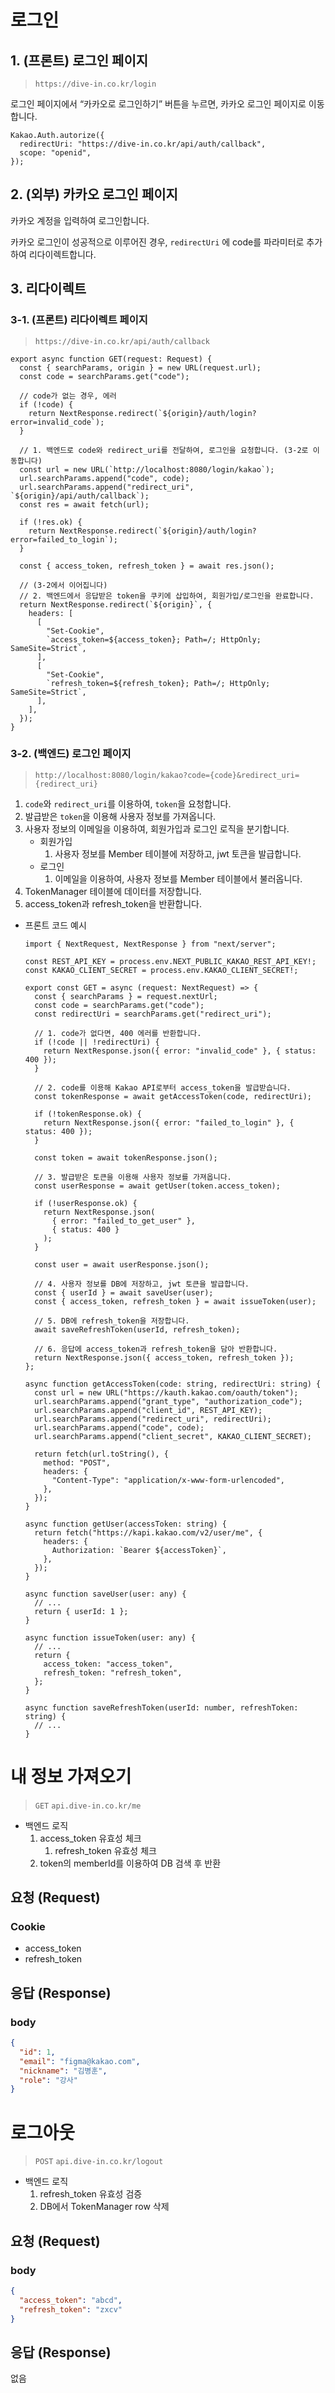 # 로그인

## 1. (프론트) 로그인 페이지

> `https://dive-in.co.kr/login`

로그인 페이지에서 “카카오로 로그인하기” 버튼을 누르면, 카카오 로그인 페이지로 이동합니다.

```tsx
Kakao.Auth.autorize({
  redirectUri: "https://dive-in.co.kr/api/auth/callback",
  scope: "openid",
});
```

## 2. (외부) 카카오 로그인 페이지

카카오 계정을 입력하여 로그인합니다.

카카오 로그인이 성공적으로 이루어진 경우, `redirectUri` 에 code를 파라미터로 추가하여 리다이렉트합니다.

## 3. 리다이렉트

### 3-1. (프론트) 리다이렉트 페이지

> `https://dive-in.co.kr/api/auth/callback`

```tsx
export async function GET(request: Request) {
  const { searchParams, origin } = new URL(request.url);
  const code = searchParams.get("code");

  // code가 없는 경우, 에러
  if (!code) {
    return NextResponse.redirect(`${origin}/auth/login?error=invalid_code`);
  }

  // 1. 백엔드로 code와 redirect_uri를 전달하여, 로그인을 요청합니다. (3-2로 이동합니다)
  const url = new URL(`http://localhost:8080/login/kakao`);
  url.searchParams.append("code", code);
  url.searchParams.append("redirect_uri", `${origin}/api/auth/callback`);
  const res = await fetch(url);

  if (!res.ok) {
    return NextResponse.redirect(`${origin}/auth/login?error=failed_to_login`);
  }

  const { access_token, refresh_token } = await res.json();

  // (3-2에서 이어집니다)
  // 2. 백엔드에서 응답받은 token을 쿠키에 삽입하여, 회원가입/로그인을 완료합니다.
  return NextResponse.redirect(`${origin}`, {
    headers: [
      [
        "Set-Cookie",
        `access_token=${access_token}; Path=/; HttpOnly; SameSite=Strict`,
      ],
      [
        "Set-Cookie",
        `refresh_token=${refresh_token}; Path=/; HttpOnly; SameSite=Strict`,
      ],
    ],
  });
}
```

### 3-2. (백엔드) 로그인 페이지

> `http://localhost:8080/login/kakao?code={code}&redirect_uri={redirect_uri}`

1. `code`와 `redirect_uri`를 이용하여, `token`을 요청합니다.
2. 발급받은 `token`을 이용해 사용자 정보를 가져옵니다.
3. 사용자 정보의 이메일을 이용하여, 회원가입과 로그인 로직을 분기합니다.
   - 회원가입
     1. 사용자 정보를 Member 테이블에 저장하고, jwt 토큰을 발급합니다.
   - 로그인
     1. 이메일을 이용하여, 사용자 정보를 Member 테이블에서 불러옵니다.
4. TokenManager 테이블에 데이터를 저장합니다.
5. access_token과 refresh_token을 반환합니다.

- 프론트 코드 예시

  ```tsx
  import { NextRequest, NextResponse } from "next/server";

  const REST_API_KEY = process.env.NEXT_PUBLIC_KAKAO_REST_API_KEY!;
  const KAKAO_CLIENT_SECRET = process.env.KAKAO_CLIENT_SECRET!;

  export const GET = async (request: NextRequest) => {
    const { searchParams } = request.nextUrl;
    const code = searchParams.get("code");
    const redirectUri = searchParams.get("redirect_uri");

    // 1. code가 없다면, 400 에러를 반환합니다.
    if (!code || !redirectUri) {
      return NextResponse.json({ error: "invalid_code" }, { status: 400 });
    }

    // 2. code를 이용해 Kakao API로부터 access_token을 발급받습니다.
    const tokenResponse = await getAccessToken(code, redirectUri);

    if (!tokenResponse.ok) {
      return NextResponse.json({ error: "failed_to_login" }, { status: 400 });
    }

    const token = await tokenResponse.json();

    // 3. 발급받은 토큰을 이용해 사용자 정보를 가져옵니다.
    const userResponse = await getUser(token.access_token);

    if (!userResponse.ok) {
      return NextResponse.json(
        { error: "failed_to_get_user" },
        { status: 400 }
      );
    }

    const user = await userResponse.json();

    // 4. 사용자 정보를 DB에 저장하고, jwt 토큰을 발급합니다.
    const { userId } = await saveUser(user);
    const { access_token, refresh_token } = await issueToken(user);

    // 5. DB에 refresh_token을 저장합니다.
    await saveRefreshToken(userId, refresh_token);

    // 6. 응답에 access_token과 refresh_token을 담아 반환합니다.
    return NextResponse.json({ access_token, refresh_token });
  };

  async function getAccessToken(code: string, redirectUri: string) {
    const url = new URL("https://kauth.kakao.com/oauth/token");
    url.searchParams.append("grant_type", "authorization_code");
    url.searchParams.append("client_id", REST_API_KEY);
    url.searchParams.append("redirect_uri", redirectUri);
    url.searchParams.append("code", code);
    url.searchParams.append("client_secret", KAKAO_CLIENT_SECRET);

    return fetch(url.toString(), {
      method: "POST",
      headers: {
        "Content-Type": "application/x-www-form-urlencoded",
      },
    });
  }

  async function getUser(accessToken: string) {
    return fetch("https://kapi.kakao.com/v2/user/me", {
      headers: {
        Authorization: `Bearer ${accessToken}`,
      },
    });
  }

  async function saveUser(user: any) {
    // ...
    return { userId: 1 };
  }

  async function issueToken(user: any) {
    // ...
    return {
      access_token: "access_token",
      refresh_token: "refresh_token",
    };
  }

  async function saveRefreshToken(userId: number, refreshToken: string) {
    // ...
  }
  ```

# 내 정보 가져오기

> `GET` `api.dive-in.co.kr/me`

- 백엔드 로직
  1. access_token 유효성 체크
     1. refresh_token 유효성 체크
  2. token의 memberId를 이용하여 DB 검색 후 반환

## 요청 (Request)

### Cookie

- access_token
- refresh_token

## 응답 (Response)

### body

```json
{
  "id": 1,
  "email": "figma@kakao.com",
  "nickname": "김병훈",
  "role": "강사"
}
```

# 로그아웃

> `POST` `api.dive-in.co.kr/logout`

- 백엔드 로직
  1. refresh_token 유효성 검증
  2. DB에서 TokenManager row 삭제

## 요청 (Request)

### body

```json
{
  "access_token": "abcd",
  "refresh_token": "zxcv"
}
```

## 응답 (Response)

없음
